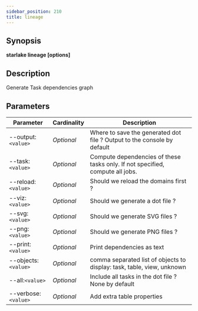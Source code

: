 ```yaml
---
sidebar_position: 210
title: lineage
---
```



## Synopsis

**starlake lineage [options]**

## Description
Generate Task dependencies graph

## Parameters

Parameter|Cardinality|Description
---|---|---
--output:`<value>`|*Optional*|Where to save the generated dot file ? Output to the console by default
--task:`<value>`|*Optional*|Compute dependencies of these tasks only. If not specified, compute all jobs.
--reload:`<value>`|*Optional*|Should we reload the domains first ?
--viz:`<value>`|*Optional*|Should we generate a dot file ?
--svg:`<value>`|*Optional*|Should we generate SVG files ?
--png:`<value>`|*Optional*|Should we generate PNG files ?
--print:`<value>`|*Optional*|Print dependencies as text
--objects:`<value>`|*Optional*|comma separated list of objects to display: task, table, view, unknown
--all:`<value>`|*Optional*|Include all tasks  in the dot file ? None by default
--verbose:`<value>`|*Optional*|Add extra table properties

